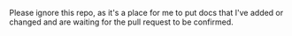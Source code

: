 Please ignore this repo, as it's a place for me to put docs that I've added or changed and are waiting for the pull request to be confirmed.
